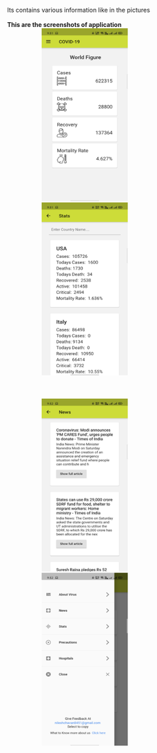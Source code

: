 Its contains various information like in the pictures
<br /><br />
<b>This are the screenshots of application</b>
<br />
<img src="images/Home.jpg" width="200" height="400" hspace="80">
<img src="images/Stats.jpg" width="200" height="400" hspace="80">
<br /><br /><br /><br />
<img src="images/news.jpg" width="200" height="400" hspace="80">
<img src="images/Navbar.jpg" width="200" height="400" hspace="80">
